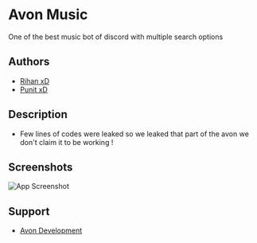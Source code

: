 
# Avon Music

One of the best music bot of discord with multiple search options 


## Authors

- [Rihan xD](https://discord.gg/VHA68ktXMG)
- [Punit xD](https://discord.gg/VHA68ktXMG)


## Description
- Few lines of codes were leaked so we leaked that part of the avon we don't claim it to be working !
## Screenshots

![App Screenshot](https://media.discordapp.net/attachments/1065525090265083984/1072384599688228894/image.png)

## Support 
- [Avon Development](https://discord.gg/VHA68ktXMG)
